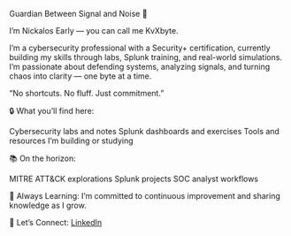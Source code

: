 Guardian Between Signal and Noise 👋

I’m Nickalos Early — you can call me KvXbyte.

I’m a cybersecurity professional with a Security+ certification, currently building my skills through labs, Splunk training, and real-world simulations. I’m passionate about defending systems, analyzing signals, and turning chaos into clarity — one byte at a time.

“No shortcuts. No fluff. Just commitment.”

🔒 What you’ll find here:

Cybersecurity labs and notes
Splunk dashboards and exercises
Tools and resources I’m building or studying

📚 On the horizon:

MITRE ATT&CK explorations
Splunk projects
SOC analyst workflows

🎯 Always Learning:
I’m committed to continuous improvement and sharing knowledge as I grow.

🤝 Let’s Connect: [LinkedIn](www.linkedin.com/in/kvxbyte)

